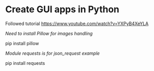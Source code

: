 # Create GUI apps in Python

Followed tutorial https://www.youtube.com/watch?v=YXPyB4XeYLA  

_Need to install Pillow for images handling_  

pip install pillow

_Module requests is for json\_request example_

pip install requests